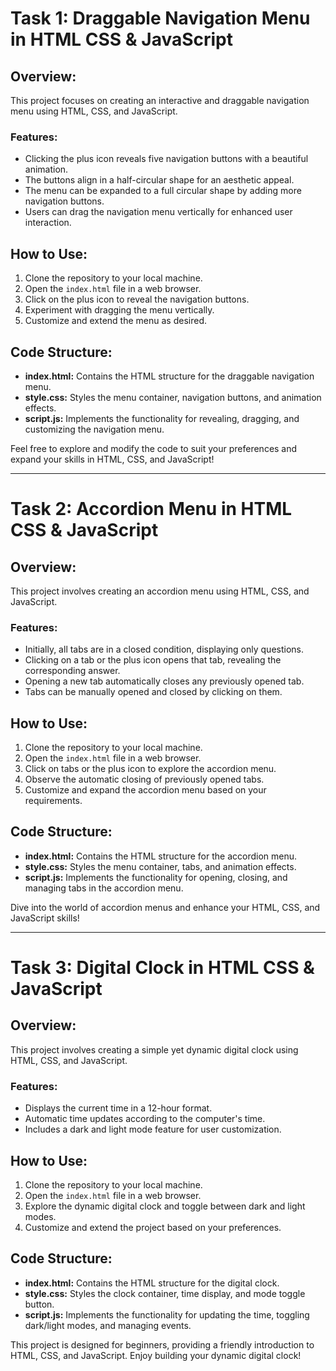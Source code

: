 # Task 1: Draggable Navigation Menu in HTML CSS & JavaScript

## Overview:

This project focuses on creating an interactive and draggable navigation menu using HTML, CSS, and JavaScript.

### Features:

- Clicking the plus icon reveals five navigation buttons with a beautiful animation.
- The buttons align in a half-circular shape for an aesthetic appeal.
- The menu can be expanded to a full circular shape by adding more navigation buttons.
- Users can drag the navigation menu vertically for enhanced user interaction.

## How to Use:

1. Clone the repository to your local machine.
2. Open the `index.html` file in a web browser.
3. Click on the plus icon to reveal the navigation buttons.
4. Experiment with dragging the menu vertically.
5. Customize and extend the menu as desired.

## Code Structure:

- **index.html:** Contains the HTML structure for the draggable navigation menu.
- **style.css:** Styles the menu container, navigation buttons, and animation effects.
- **script.js:** Implements the functionality for revealing, dragging, and customizing the navigation menu.

Feel free to explore and modify the code to suit your preferences and expand your skills in HTML, CSS, and JavaScript!

---

# Task 2: Accordion Menu in HTML CSS & JavaScript

## Overview:

This project involves creating an accordion menu using HTML, CSS, and JavaScript.

### Features:

- Initially, all tabs are in a closed condition, displaying only questions.
- Clicking on a tab or the plus icon opens that tab, revealing the corresponding answer.
- Opening a new tab automatically closes any previously opened tab.
- Tabs can be manually opened and closed by clicking on them.

## How to Use:

1. Clone the repository to your local machine.
2. Open the `index.html` file in a web browser.
3. Click on tabs or the plus icon to explore the accordion menu.
4. Observe the automatic closing of previously opened tabs.
5. Customize and expand the accordion menu based on your requirements.

## Code Structure:

- **index.html:** Contains the HTML structure for the accordion menu.
- **style.css:** Styles the menu container, tabs, and animation effects.
- **script.js:** Implements the functionality for opening, closing, and managing tabs in the accordion menu.

Dive into the world of accordion menus and enhance your HTML, CSS, and JavaScript skills!

---

# Task 3: Digital Clock in HTML CSS & JavaScript

## Overview:

This project involves creating a simple yet dynamic digital clock using HTML, CSS, and JavaScript.

### Features:

- Displays the current time in a 12-hour format.
- Automatic time updates according to the computer's time.
- Includes a dark and light mode feature for user customization.

## How to Use:

1. Clone the repository to your local machine.
2. Open the `index.html` file in a web browser.
3. Explore the dynamic digital clock and toggle between dark and light modes.
4. Customize and extend the project based on your preferences.

## Code Structure:

- **index.html:** Contains the HTML structure for the digital clock.
- **style.css:** Styles the clock container, time display, and mode toggle button.
- **script.js:** Implements the functionality for updating the time, toggling dark/light modes, and managing events.

This project is designed for beginners, providing a friendly introduction to HTML, CSS, and JavaScript. Enjoy building your dynamic digital clock!
